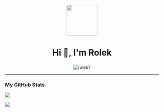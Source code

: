 <p align="center" ><img  src = "https://github.com/7oSkaaa/7oSkaaa/blob/main/Images/about_me.gif?raw=true" width = 100px></p>
<h1 align="center">Hi 👋, I'm Rolek</h1>
<h3 align="center"></h3>
<p align="center"> <img src="https://komarev.com/ghpvc/?username=Rolek7&label=Profile%20views&color=0e75b6&style=flat" alt="rolek7" /> </p>

---


### My GitHub Stats
<img src="https://github-readme-stats.vercel.app/api?username=Rolek7yg&hide_title=false&hide_rank=false&show_icons=true&include_all_commits=true&count_private=true&disable_animations=false&theme=dracula&hide_border=false" />

<a href="http://www.github.com/Rolek7yg"><img src="https://github-readme-streak-stats.herokuapp.com/?user=Rolek7yg&stroke=ffffff&background=1c1917&ring=B20891
&fire=B20891&currStreakNum=ffffff&currStreakLabel=0891b2&sideNums=ffffff&sideLabels=ffffff&dates=ffffff&hide_border=true" /></a>


  
  </td>
</tr>
</table>

